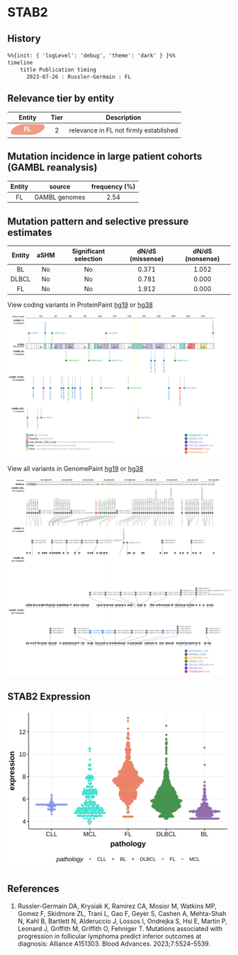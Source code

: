 # STAB2
## History
```mermaid
%%{init: { 'logLevel': 'debug', 'theme': 'dark' } }%%
timeline
    title Publication timing
      2023-07-26 : Russler-Germain : FL
```
## Relevance tier by entity

|Entity|Tier|Description                           |
|:------:|:----:|--------------------------------------|
|![FL](images/icons/FL_tier2.png)    |2   |relevance in FL not firmly established|

## Mutation incidence in large patient cohorts (GAMBL reanalysis)

|Entity|source       |frequency (%)|
|:------:|:-------------:|:-------------:|
|FL    |GAMBL genomes|2.54         |

## Mutation pattern and selective pressure estimates

|Entity|aSHM|Significant selection|dN/dS (missense)|dN/dS (nonsense)|
|:------:|:----:|:---------------------:|:----------------:|:----------------:|
|BL    |No  |No                   |0.371           |1.052           |
|DLBCL |No  |No                   |0.781           |0.000           |
|FL    |No  |No                   |1.912           |0.000           |



View coding variants in ProteinPaint [hg19](https://morinlab.github.io/LLMPP/GAMBL/STAB2_protein.html)  or [hg38](https://morinlab.github.io/LLMPP/GAMBL/STAB2_protein_hg38.html)

![image](images/proteinpaint/STAB2_NM_017564.svg)

View all variants in GenomePaint [hg19](https://morinlab.github.io/LLMPP/GAMBL/STAB2.html)  or [hg38](https://morinlab.github.io/LLMPP/GAMBL/STAB2_hg38.html)

![image](images/proteinpaint/STAB2.svg)
## STAB2 Expression
![image](images/gene_expression/STAB2_by_pathology.svg)
<!-- ORIGIN: russler-germainMutationsAssociatedProgression2023a -->
<!-- FL: russler-germainMutationsAssociatedProgression2023a -->
## References
1.  Russler-Germain DA, Krysiak K, Ramirez CA, Mosior M, Watkins MP, Gomez F, Skidmore ZL, Trani L, Gao F, Geyer S, Cashen A, Mehta-Shah N, Kahl B, Bartlett N, Alderuccio J, Lossos I, Ondrejka S, Hsi E, Martin P, Leonard J, Griffith M, Griffith O, Fehniger T. Mutations associated with progression in follicular lymphoma predict inferior outcomes at diagnosis: Alliance A151303. Blood Advances. 2023;7:5524–5539. 
